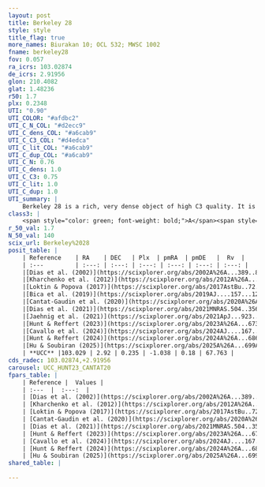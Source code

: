 ```yaml
---
layout: post
title: Berkeley 28
style: style
title_flag: true
more_names: Biurakan 10; OCL 532; MWSC 1002
fname: berkeley28
fov: 0.057
ra_icrs: 103.02874
de_icrs: 2.91956
glon: 210.4082
glat: 1.48236
r50: 1.7
plx: 0.2348
UTI: "0.90"
UTI_COLOR: "#afdbc2"
UTI_C_N_COL: "#d2ecc9"
UTI_C_dens_COL: "#a6cab9"
UTI_C_C3_COL: "#d4edca"
UTI_C_lit_COL: "#a6cab9"
UTI_C_dup_COL: "#a6cab9"
UTI_C_N: 0.76
UTI_C_dens: 1.0
UTI_C_C3: 0.75
UTI_C_lit: 1.0
UTI_C_dup: 1.0
UTI_summary: |
    Berkeley 28 is a rich, very dense object of high C3 quality. It is very well-studied in the literature.
class3: |
    <span style="color: green; font-weight: bold;">A</span><span style="color: #FFC300; font-weight: bold;">B</span>
r_50_val: 1.7
N_50_val: 140
scix_url: Berkeley%2028
posit_table: |
    | Reference    | RA    | DEC   | Plx  | pmRA  | pmDE   |  Rv  |
    | :---         | :---: | :---: | :---: | :---: | :---: | :---: |
    |[Dias et al. (2002)](https://scixplorer.org/abs/2002A%26A...389..871D) | 103.05 | 2.933 | -- | 1.68 | -1.54 | -- |
    |[Kharchenko et al. (2012)](https://scixplorer.org/abs/2012A%26A...543A.156K) | 103.035 | 2.91 | -- | -0.49 | -2.56 | -- |
    |[Loktin & Popova (2017)](https://scixplorer.org/abs/2017AstBu..72..257L) | 103.035 | 2.934 | -- | -0.486 | -0.567 | -- |
    |[Bica et al. (2019)](https://scixplorer.org/abs/2019AJ....157...12B) | 103.028 | 2.919 | -- | -- | -- | -- |
    |[Cantat-Gaudin et al. (2020)](https://scixplorer.org/abs/2020A%26A...640A...1C) | 103.028 | 2.922 | 0.209 | -0.987 | 0.154 | -- |
    |[Dias et al. (2021)](https://scixplorer.org/abs/2021MNRAS.504..356D) | 103.028 | 2.921 | 0.202 | -0.982 | 0.124 | 68.074 |
    |[Jaehnig et al. (2021)](https://scixplorer.org/abs/2021ApJ...923..129J) | 103.029 | 2.914 | 0.252 | -1.02 | 0.197 | -- |
    |[Hunt & Reffert (2023)](https://scixplorer.org/abs/2023A%26A...673A.114H) | 103.029 | 2.919 | 0.224 | -1.028 | 0.189 | 66.923 |
    |[Cavallo et al. (2024)](https://scixplorer.org/abs/2024AJ....167...12C) | 103.033 | 2.914 | 0.221 | -- | -- | -- |
    |[Hunt & Reffert (2024)](https://scixplorer.org/abs/2024A%26A...686A..42H) | 103.029 | 2.919 | 0.224 | -1.028 | 0.189 | 66.923 |
    |[Hu & Soubiran (2025)](https://scixplorer.org/abs/2025A%26A...699A.246H) | 103.033 | 2.914 | -- | -- | -- | -- |
    | **UCC** |103.029 | 2.92 | 0.235 | -1.038 | 0.18 | 67.763 | 
cds_radec: 103.02874,+2.91956
carousel: UCC_HUNT23_CANTAT20
fpars_table: |
    | Reference |  Values |
    | :---  |  :---:  |
    | [Dias et al. (2002)](https://scixplorer.org/abs/2002A%26A...389..871D) | `E(B-V)=0.761, Dist=2557.0, Age=7.846` |
    | [Kharchenko et al. (2012)](https://scixplorer.org/abs/2012A%26A...543A.156K) | `e_bv=0.729, distance=1964, log_age=7.535` |
    | [Loktin & Popova (2017)](https://scixplorer.org/abs/2017AstBu..72..257L) | `E(B-V)=0.681, Dmod=12.226, logt=8.088` |
    | [Cantat-Gaudin et al. (2020)](https://scixplorer.org/abs/2020A%26A...640A...1C) | `AVNN=1.6, DMNN=13.4, AgeNN=8.54` |
    | [Dias et al. (2021)](https://scixplorer.org/abs/2021MNRAS.504..356D) | `Av=2.293, Dist=4517, logage=8.202, [Fe/H]=-0.059` |
    | [Hunt & Reffert (2023)](https://scixplorer.org/abs/2023A%26A...673A.114H) | `AV50=1.936, diffAV50=1.775, MOD50=12.974, logAge50=8.531` |
    | [Cavallo et al. (2024)](https://scixplorer.org/abs/2024AJ....167...12C) | `AV50=2.01, dMod50=12.31, logAge50=8.77, [Fe/H]50=-0.52` |
    | [Hunt & Reffert (2024)](https://scixplorer.org/abs/2024A%26A...686A..42H) | `MassJ=925.089` |
    | [Hu & Soubiran (2025)](https://scixplorer.org/abs/2025A%26A...699A.246H) | `MA22=-0.25, MA23f=-0.58, MK24=-0.42, MF24=-0.49` |
shared_table: |
    
---
```

